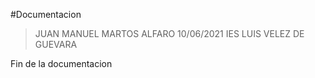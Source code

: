 #Documentacion

>JUAN MANUEL MARTOS ALFARO
>10/06/2021
>IES LUIS VELEZ DE GUEVARA

Fin de la documentacion
